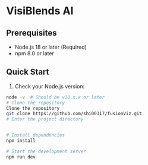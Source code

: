 # VisiBlends AI

## Prerequisites
- Node.js 18 or later (Required)
- npm 8.0 or later



## Quick Start
1. Check your Node.js version:
```bash
node -v  # Should be v18.x.x or later
# Clone the repository
Clone the repository
git clone https://github.com/shi00317/fusionViz.git
# Enter the project directory


# Install dependencies
npm install

# Start the development server
npm run dev
